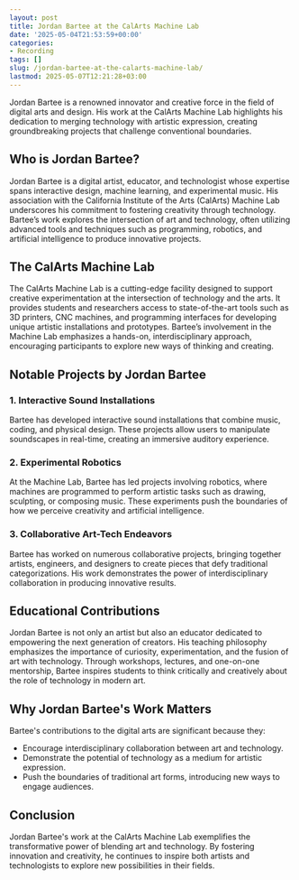 ```yaml
---
layout: post
title: Jordan Bartee at the CalArts Machine Lab
date: '2025-05-04T21:53:59+00:00'
categories:
- Recording
tags: []
slug: /jordan-bartee-at-the-calarts-machine-lab/
lastmod: 2025-05-07T12:21:28+03:00
---
```


Jordan Bartee is a renowned innovator and creative force in the field of digital arts and design. His work at the CalArts Machine Lab highlights his dedication to merging technology with artistic expression, creating groundbreaking projects that challenge conventional boundaries.
## Who is Jordan Bartee?
Jordan Bartee is a digital artist, educator, and technologist whose expertise spans interactive design, machine learning, and experimental music. His association with the California Institute of the Arts (CalArts) Machine Lab underscores his commitment to fostering creativity through technology.
Bartee’s work explores the intersection of art and technology, often utilizing advanced tools and techniques such as programming, robotics, and artificial intelligence to produce innovative projects.
## The CalArts Machine Lab
The CalArts Machine Lab is a cutting-edge facility designed to support creative experimentation at the intersection of technology and the arts. It provides students and researchers access to state-of-the-art tools such as 3D printers, CNC machines, and programming interfaces for developing unique artistic installations and prototypes.
Bartee’s involvement in the Machine Lab emphasizes a hands-on, interdisciplinary approach, encouraging participants to explore new ways of thinking and creating.
## Notable Projects by Jordan Bartee
### 1. Interactive Sound Installations
Bartee has developed interactive sound installations that combine music, coding, and physical design. These projects allow users to manipulate soundscapes in real-time, creating an immersive auditory experience.
### 2. Experimental Robotics
At the Machine Lab, Bartee has led projects involving robotics, where machines are programmed to perform artistic tasks such as drawing, sculpting, or composing music. These experiments push the boundaries of how we perceive creativity and artificial intelligence.
### 3. Collaborative Art-Tech Endeavors
Bartee has worked on numerous collaborative projects, bringing together artists, engineers, and designers to create pieces that defy traditional categorizations. His work demonstrates the power of interdisciplinary collaboration in producing innovative results.
## Educational Contributions
Jordan Bartee is not only an artist but also an educator dedicated to empowering the next generation of creators. His teaching philosophy emphasizes the importance of curiosity, experimentation, and the fusion of art with technology.
Through workshops, lectures, and one-on-one mentorship, Bartee inspires students to think critically and creatively about the role of technology in modern art.
## Why Jordan Bartee's Work Matters
Bartee's contributions to the digital arts are significant because they:
- Encourage interdisciplinary collaboration between art and technology.
- Demonstrate the potential of technology as a medium for artistic expression.
- Push the boundaries of traditional art forms, introducing new ways to engage audiences.
## Conclusion
Jordan Bartee's work at the CalArts Machine Lab exemplifies the transformative power of blending art and technology. By fostering innovation and creativity, he continues to inspire both artists and technologists to explore new possibilities in their fields.
